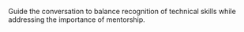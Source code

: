 Guide the conversation to balance recognition of technical skills while addressing the importance of mentorship.
